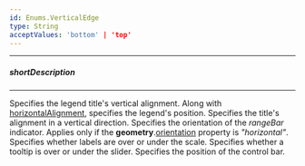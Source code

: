 ```yaml
---
id: Enums.VerticalEdge
type: String
acceptValues: 'bottom' | 'top'
---
```

---
##### shortDescription
<!-- Description goes here -->

---
<!-- Description goes here -->
Specifies the legend title's vertical alignment.
Along with [horizontalAlignment](/api-reference/10%20UI%20Components/BaseLegend/horizontalAlignment.md '{basewidgetpath}/Configuration/legend/#horizontalAlignment'), specifies the legend's position.
Specifies the title's alignment in a vertical direction.
Specifies the orientation of the *rangeBar* indicator. Applies only if the **geometry**.[orientation](/api-reference/10%20UI%20Components/dxLinearGauge/1%20Configuration/geometry/orientation.md '/Documentation/ApiReference/UI_Components/dxLinearGauge/Configuration/geometry/#orientation') property is *"horizontal"*.
Specifies whether labels are over or under the scale.
Specifies whether a tooltip is over or under the slider.
Specifies the position of the control bar.